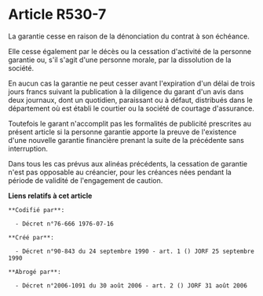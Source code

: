 # Article R530-7

La garantie cesse en raison de la dénonciation du contrat à son échéance.

Elle cesse également par le décès ou la cessation d'activité de la personne garantie ou, s'il s'agit d'une personne morale,
par la dissolution de la société.

En aucun cas la garantie ne peut cesser avant l'expiration d'un délai de trois jours francs suivant la publication à la
diligence du garant d'un avis dans deux journaux, dont un quotidien, paraissant ou à défaut, distribués dans le département
où est établi le courtier ou la société de courtage d'assurance.

Toutefois le garant n'accomplit pas les formalités de publicité prescrites au présent article si la personne garantie apporte
la preuve de l'existence d'une nouvelle garantie financière prenant la suite de la précédente sans interruption.

Dans tous les cas prévus aux alinéas précédents, la cessation de garantie n'est pas opposable au créancier, pour les créances
nées pendant la période de validité de l'engagement de caution.

**Liens relatifs à cet article**

	**Codifié par**:

	  - Décret n°76-666 1976-07-16

	**Créé par**:

	  - Décret n°90-843 du 24 septembre 1990 - art. 1 () JORF 25 septembre 1990

	**Abrogé par**:

	  - Décret n°2006-1091 du 30 août 2006 - art. 2 () JORF 31 août 2006
